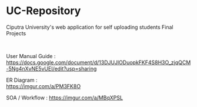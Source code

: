 # UC-Repository
Ciputra University's web application for self uploading students Final Projects

<br>

User Manual Guide :
<br>
https://docs.google.com/document/d/13DJUJlODuopkFKF4S8H3O_zjqQCM-5Ng4nXvNE5vUEI/edit?usp=sharing

ER Diagram :
<br>
https://imgur.com/a/PM3FK8O

SOA / Workflow :
https://imgur.com/a/MBqXPSL
